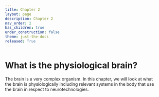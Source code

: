 ```yaml
---
title: Chapter 2
layout: page
description: Chapter 2
nav_order: 2
has_children: true
under_construction: false
theme: just-the-docs
released: True
---
```




# What is the physiological brain?

The brain is a very complex organism. In this chapter, we will look at what the brain is physiologically including relevant systems in the body that use the brain in respect to neurotechnologies.
